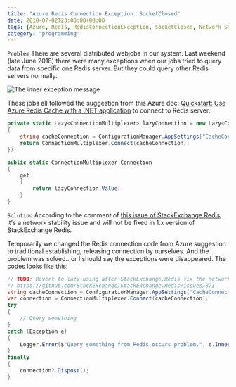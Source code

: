 ```yaml
---
title: "Azure Redis Connection Exception: SocketClosed"
date: 2018-07-02T23:00:00+08:00
tags: [Azure, Redis, RedisConnectionException, SocketClosed, Network Stability]
category: "programming"
---
```


`Problem` There are several distributed webjobs in our system. Last weekend (late June 2018) there were many exceptions when our jobs tried to query data from specific one Redis server. But they could query other Redis servers normally.

![The inner exception message](http://pic.link)

These jobs all followed the suggestion from this Azure doc: [Quickstart: Use Azure Redis Cache with a .NET application](https://docs.microsoft.com/en-us/azure/redis-cache/cache-dotnet-how-to-use-azure-redis-cache) to connect to Redis server.

```csharp
private static Lazy<ConnectionMultiplexer> lazyConnection = new Lazy<ConnectionMultiplexer>(() =>
{
    string cacheConnection = ConfigurationManager.AppSettings["CacheConnection"].ToString();
    return ConnectionMultiplexer.Connect(cacheConnection);
});

public static ConnectionMultiplexer Connection
{
    get
    {
        return lazyConnection.Value;
    }
}
```

`Solution` According to the comment of [this issue of StackExchange.Redis](https://github.com/StackExchange/StackExchange.Redis/issues/871), it's a network stability issue and will not be fixed in 1.x version of StackExchange.Redis.

Temporarily we changed the Redis connection code from Azure suggestion to traditional establishing, releasing connection by ourselves. And the problem was solved...or I should say the exceptions were disappeared. The codes looks like this:

```csharp
// TODO: Revert to lazy using after StackExchange.Redis fix the network stability issue.
// https://github.com/StackExchange/StackExchange.Redis/issues/871
string cacheConnection = ConfigurationManager.AppSettings["CacheConnection"].ToString();
var connection = ConnectionMultiplexer.Connect(cacheConnection);
try
{
    // Query something
}
catch (Exception e)
{
    Logger.Error($"Query something from Redis occurs problem.", e.InnerException);
}
finally
{
    connection?.Dispose();
}
```